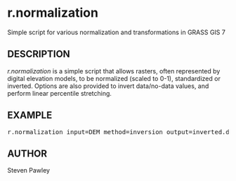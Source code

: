 # r.normalization
Simple script for various normalization and transformations in GRASS GIS 7

<h2>DESCRIPTION</h2>

<i>r.normalization</i> is a simple script that allows rasters, often represented by digital elevation models, to be normalized (scaled to 0-1), standardized or inverted. Options are also provided to invert data/no-data values, and perform linear percentile stretching.

<h2>EXAMPLE</h2>

<div class="code"><pre>
r.normalization input=DEM method=inversion output=inverted.dem
</pre></div>

<h2>AUTHOR</h2>

Steven Pawley
